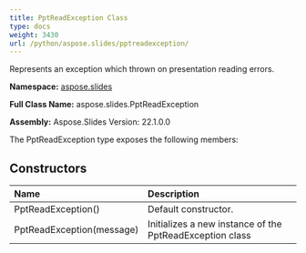 ```yaml
---
title: PptReadException Class
type: docs
weight: 3430
url: /python/aspose.slides/pptreadexception/
---
```


Represents an exception which thrown on presentation reading errors.

**Namespace:** [aspose.slides](/python/aspose.slides/)

**Full Class Name:** aspose.slides.PptReadException

**Assembly:**  Aspose.Slides Version: 22.1.0.0

The PptReadException type exposes the following members:
## **Constructors**
|**Name**|**Description**|
| :- | :- |
|PptReadException()|Default constructor.|
|PptReadException(message)|Initializes a new instance of the PptReadException class|
